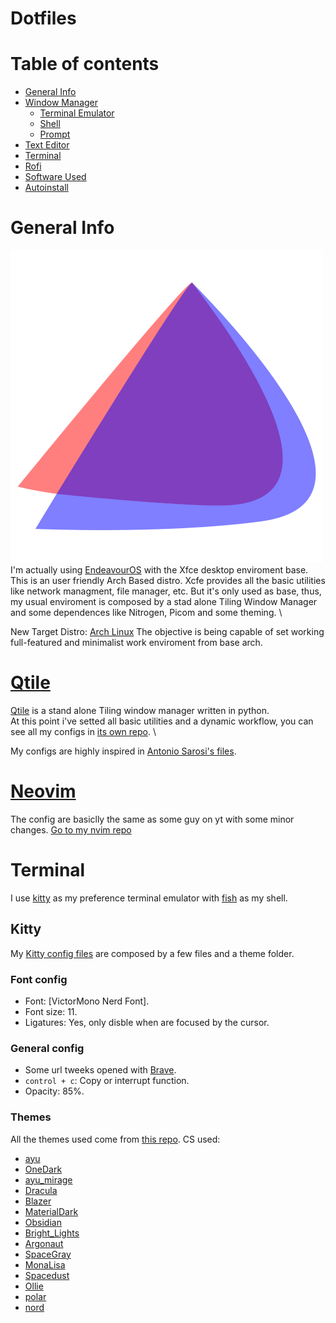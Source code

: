 
# Dotfiles
# Table of contents
- [General Info](#general-info)
- [Window Manager](#qtile)
    - [Terminal Emulator](#kitty)
    - [Shell](#fish)
    - [Prompt](#starship)
- [Text Editor](#text-editor)
- [Terminal](#terminal)
- [Rofi](#rofi)
- [Software Used](#sofware-used)
- [Autoinstall](#autoinstall)
# General Info
![alt text](/img/Endeavour_logo.png) \
I'm actually using [EndeavourOS](https://endeavouros.com/) with the Xfce desktop enviroment base.
This is an user friendly Arch Based distro. Xcfe provides all the basic utilities like network managment, file manager, etc. But 
it's only used as base, thus, my usual enviroment is composed by a stad alone Tiling Window Manager and
some dependences like Nitrogen, Picom and some theming. \

New Target Distro: [Arch Linux](https://archlinux.org/)
The objective is being capable of set working full-featured and minimalist work enviroment from base arch.

# [Qtile](https://github.com/dleyvacastro/qtile)
[Qtile](#window-manager) is a stand alone Tiling window manager written in python. \
At this point i've setted all basic utilities and a dynamic workflow, you can see all my configs in [its own repo](https://github.com/dleyvacastro/qtile). \

My configs are highly inspired in [Antonio Sarosi's files](https://github.com/antoniosarosi/dotfiles/tree/master/.config/qtile).

# [Neovim](https://github.com/dleyvacastro/nvim)
The config are basiclly the same as some guy on yt with some minor changes.
[Go to my nvim repo](https://github.com/dleyvacastro/nvim)

# Terminal
I use [kitty](https://sw.kovidgoyal.net/kitty/) as my preference terminal emulator with [fish](https://fishshell.com/) as my shell.
## Kitty
My [Kitty config files](/.config/kitty) are composed by a few files and a theme folder.
### Font config
- Font: [VictorMono Nerd Font].
- Font size: 11.
- Ligatures: Yes, only disble when are focused by the cursor.
### General config
- Some url tweeks opened with [Brave](brave.com).
- `control + c`: Copy or interrupt function.
- Opacity: 85%.
### Themes 
All the themes used come from [this repo]().
CS used:
- [ayu](/.config/kitty/themes/ayu.conf)
- [OneDark](/.config/kitty/themes/OneDark.conf)
- [ayu_mirage](/.config/kitty/themes/ayu_mirage.conf)
- [Dracula](/.config/kitty/themes/Dracula.conf)
- [Blazer](/.config/kitty/themes/Blazer.conf)
- [MaterialDark](/.config/kitty/themes/MaterialDark.conf)
- [Obsidian](/.config/kitty/themes/Obsidian.conf)
- [Bright_Lights](/.config/kitty/themes/Bright_Lights.conf)
- [Argonaut](/.config/kitty/themes/Argonaut.conf)
- [SpaceGray](/.config/kitty/themes/SpaceGray.conf)
- [MonaLisa](/.config/kitty/themes/MonaLisa.conf)
- [Spacedust](/.config/kitty/themes/Spacedust.conf)
- [Ollie](/.config/kitty/themes/Ollie.conf)
- [polar](/.config/kitty/themes/polar.conf)
- [nord](/.config/kitty/themes/nord.conf)

